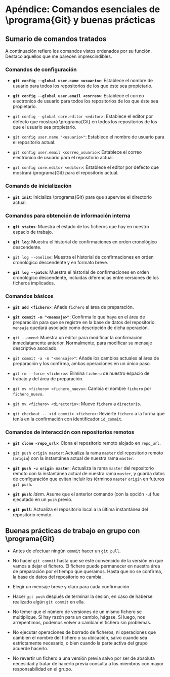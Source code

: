 # Apéndice: Comandos esenciales de \programa{Git} y buenas prácticas

## Sumario de comandos tratados
A continuación refiero los comandos vistos ordenados por su función. Destaco
aquellos que me parecen imprescindibles.

### Comandos de configuración
- **`git config --global user.name <usuario>`**: Establece el nombre de usuario para
  todos los repositorios de los que éste sea propietario.

- **`git config --global user.email <correo>`**: Establece el correo electronico
  de usuario para todos los repositorios de los que éste sea propietario.

- `git config --global core.editor <editor>`: Establece el editor por defecto
  que mostrará \programa{Git} en todos los repositorios de los que el usuario sea
  propietario.

- `git config user.name "<usuario>"`: Establece el nombre de usuario para el
  repositorio actual.

- `git config user.email <correo_usuario>`: Establece el correo electrónico de
  usuario para el repositorio actual.

- `git config core.editor <editor>`: Establece el editor por defecto que mostrará
  \programa{Git} para el repositorio actual.

### Comando de inicialización
- **`git init`**: Inicializa \programa{Git} para que supervise el directorio actual.

### Comandos para obtención de información interna
- **`git status`**: Muestra el estado de los ficheros que hay en nuestro espacio
  de trabajo.

- **`git log`**: Muestra el historial de confirmaciones en orden cronológico
  descendente.

- `git log --oneline`: Muestra el historial de confirmaciones en orden 
  cronológico descendente y en formato breve.

- **`git log --patch`**: Muestra el historial de confirmaciones en orden cronológico
  descendente, incluidas diferencias entre versiones de los ficheros implicados.

### Comandos básicos 
- **`git add <fichero>`**: Añade `fichero` al área de preparación. 

- **`git commit -m "<mensaje>"`**: Confirma lo que haya en el área de preparación
  para que se registre en la base de datos del repositorio. `mensaje` quedará
  asociado como descripción de dicha operación.

- `git --amend`: Muestra un editor para modificar la confirmación inmediatamente
  anterior. Normalmente, para modificar su mensaje descriptivo asociado.

- `git commit -a -m "<mensaje>"`: Añade los cambios actuales al área de preparación
   y los confirma, ambas operaciones en un único paso. 

- `git rm --force <fichero>`: Elimina `fichero` de nuestro espacio de trabajo
  y del área de preparación.

- `git mv <fichero> <fichero_nuevo>`: Cambia el nombre `fichero` por 
  `fichero_nuevo`.

- `git mv <fichero> <directorio>`: Mueve `fichero` a `directorio`.

- `git checkout -- <id_commit> <fichero>`: Revierte `fichero` a la forma
  que tenía en la confirmación con identificador `id_commit`.

### Comandos de interacción con repositorios remotos
- **`git clone <repo_url>`**: Clona el repositorio remoto alojado en `repo_url`.

- `git push origin master`: Actualiza la rama `master` del repositorio remoto
  (`origin`) con la instantánea actual de nuestra rama `master`.

- **`git push -u origin master`**: Actualiza la rama `master` del repositorio
  remoto con la instantánea actual de nuestra rama `master`, y guarda datos 
  de configuración que evitan incluir los términos `master` `origin` en 
  futuros `git push`.

- **`git push`**: _Idem_. Asume que el anterior comando (con la opción `-u`) fue
  ejecutado en un `push` previo.

- **`git pull`**: Actualiza el repositorio local a la última instantánea del 
  repositorio remoto.

## Buenas prácticas de trabajo en grupo con \programa{Git}
- Antes de efectuar ningún `commit` hacer un `git pull`.

- No hacer `git commit` hasta que se esté convencido de la versión en que vamos
  a dejar el fichero. El fichero puede permanecer en nuestra área de preparación
  por el tiempo que queramos. Hasta que no se confirma, la base de datos del
  repositorio no cambia.

- Elegir un mensaje breve y claro para cada confirmación.

- Hacer `git push` después de terminar la sesión, en caso de haberse realizado
  algún `git commit` en ella.

- No temer que el número de versiones de un mismo fichero se multiplique. Si
  hay razón para un cambio, hágase. Si luego, nos arrepentimos, podemos volver
  a cambiar el fichero sin problemas.

- No ejecutar operaciones de borrado de ficheros, ni operaciones que cambien
  el nombre del fichero o su ubicación, salvo cuando sea estrictamente necesario,
  o bien cuando la parte activa del grupo acuerde hacerlo.

- No revertir un fichero a una versión previa salvo por ser de absoluta necesidad
  y tratar de hacerlo previa consulta a los miembros con mayor responsabilidad
  en el grupo.
